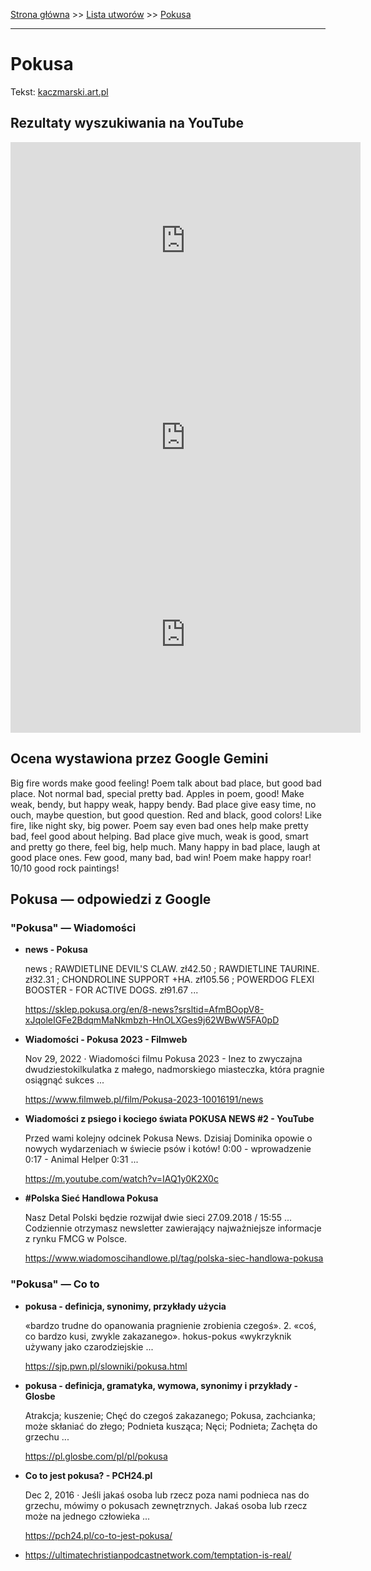[Strona główna](../index.md) >> [Lista utworów](../list.md) >> [Pokusa](448.md)

---

# Pokusa

Tekst: [kaczmarski.art.pl](https://www.kaczmarski.art.pl/tworczosc/wiersze/pokusa/)

## Rezultaty wyszukiwania na YouTube

<iframe width="560" height="315" src="https://www.youtube.com/embed/qeGTyHH2fBY?si=IdontcarewhotheIRSsendsImnotpayingtaxes" title="YouTube video player" frameborder="0" allow="accelerometer; autoplay; clipboard-write; encrypted-media; gyroscope; picture-in-picture; web-share" referrerpolicy="strict-origin-when-cross-origin" allowfullscreen></iframe>

<iframe width="560" height="315" src="https://www.youtube.com/embed/jnfpZISNCfA?si=IdontcarewhotheIRSsendsImnotpayingtaxes" title="YouTube video player" frameborder="0" allow="accelerometer; autoplay; clipboard-write; encrypted-media; gyroscope; picture-in-picture; web-share" referrerpolicy="strict-origin-when-cross-origin" allowfullscreen></iframe>

<iframe width="560" height="315" src="https://www.youtube.com/embed/XiZWAKqtWys?si=IdontcarewhotheIRSsendsImnotpayingtaxes" title="YouTube video player" frameborder="0" allow="accelerometer; autoplay; clipboard-write; encrypted-media; gyroscope; picture-in-picture; web-share" referrerpolicy="strict-origin-when-cross-origin" allowfullscreen></iframe>

## Ocena wystawiona przez Google Gemini

Big fire words make good feeling! Poem talk about bad place, but good bad place. Not normal bad, special pretty bad. Apples in poem, good! Make weak, bendy, but happy weak, happy bendy. Bad place give easy time, no ouch, maybe question, but good question. Red and black, good colors! Like fire, like night sky, big power. Poem say even bad ones help make pretty bad, feel good about helping. Bad place give much, weak is good, smart and pretty go there, feel big, help much. Many happy in bad place, laugh at good place ones. Few good, many bad, bad win! Poem make happy roar! 10/10 good rock paintings!


## Pokusa — odpowiedzi z Google

### "Pokusa" — Wiadomości

- **news - Pokusa**

    news ; RAWDIETLINE DEVIL'S CLAW. zł42.50 ; RAWDIETLINE TAURINE. zł32.31 ; CHONDROLINE SUPPORT +HA. zł105.56 ; POWERDOG FLEXI BOOSTER - FOR ACTIVE DOGS. zł91.67 ... 

   <https://sklep.pokusa.org/en/8-news?srsltid=AfmBOopV8-xJqoleIGFe2BdqmMaNkmbzh-HnOLXGes9j62WBwW5FA0pD>
- **Wiadomości - Pokusa 2023 - Filmweb**

    Nov 29, 2022  ·  Wiadomości filmu Pokusa 2023 - Inez to zwyczajna dwudziestokilkulatka z małego, nadmorskiego miasteczka, która pragnie osiągnąć sukces ... 

   <https://www.filmweb.pl/film/Pokusa-2023-10016191/news>
- **Wiadomości z psiego i kociego świata POKUSA NEWS #2 - YouTube**

    Przed wami kolejny odcinek Pokusa News. Dzisiaj Dominika opowie o nowych wydarzeniach w świecie psów i kotów! 0:00 - wprowadzenie 0:17 - Animal Helper 0:31 ... 

   <https://m.youtube.com/watch?v=IAQ1y0K2X0c>
- **#Polska Sieć Handlowa Pokusa**

    Nasz Detal Polski będzie rozwijał dwie sieci 27.09.2018 / 15:55 ... Codziennie otrzymasz newsletter zawierający najważniejsze informacje z rynku FMCG w Polsce. 

   <https://www.wiadomoscihandlowe.pl/tag/polska-siec-handlowa-pokusa>

### "Pokusa" — Co to

- **pokusa - definicja, synonimy, przykłady użycia**

    «bardzo trudne do opanowania pragnienie zrobienia czegoś». 2. «coś, co bardzo kusi, zwykle zakazanego». hokus-pokus «wykrzyknik używany jako czarodziejskie ... 

   <https://sjp.pwn.pl/slowniki/pokusa.html>
- **pokusa - definicja, gramatyka, wymowa, synonimy i przykłady - Glosbe**

    Atrakcja; kuszenie; Chęć do czegoś zakazanego; Pokusa, zachcianka; może skłaniać do złego; Podnieta kusząca; Nęci; Podnieta; Zachęta do grzechu ... 

   <https://pl.glosbe.com/pl/pl/pokusa>
- **Co to jest pokusa? - PCH24.pl**

    Dec 2, 2016  ·  Jeśli jakaś osoba lub rzecz poza nami podnieca nas do grzechu, mówimy o pokusach zewnętrznych. Jakaś osoba lub rzecz może na jednego człowieka ... 

   <https://pch24.pl/co-to-jest-pokusa/>
- <https://ultimatechristianpodcastnetwork.com/temptation-is-real/>

